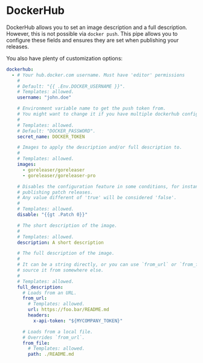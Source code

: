 # DockerHub

<!-- md:pro -->

DockerHub allows you to set an image description and a full description.
However, this is not possible via `docker push`.
This pipe allows you to configure these fields and ensures they are set when
publishing your releases.

You also have plenty of customization options:

```yaml title="goreleaser.yaml"
dockerhub:
  - # Your hub.docker.com username. Must have 'editor' permissions
    #
    # Default: "{{ .Env.DOCKER_USERNAME }}".
    # Templates: allowed.
    username: "john.doe"

    # Environment variable name to get the push token from.
    # You might want to change it if you have multiple dockerhub configurations.
    #
    # Templates: allowed.
    # Default: "DOCKER_PASSWORD".
    secret_name: DOCKER_TOKEN

    # Images to apply the description and/or full description to.
    #
    # Templates: allowed.
    images:
      - goreleaser/goreleaser
      - goreleaser/goreleaser-pro

    # Disables the configuration feature in some conditions, for instance, when
    # publishing patch releases.
    # Any value different of 'true' will be considered 'false'.
    #
    # Templates: allowed.
    disable: "{{gt .Patch 0}}"

    # The short description of the image.
    #
    # Templates: allowed.
    description: A short description

    # The full description of the image.
    #
    # It can be a string directly, or you can use `from_url` or `from_file` to
    # source it from somewhere else.
    #
    # Templates: allowed.
    full_description:
      # Loads from an URL.
      from_url:
        # Templates: allowed.
        url: https://foo.bar/README.md
        headers:
          x-api-token: "${MYCOMPANY_TOKEN}"

      # Loads from a local file.
      # Overrides `from_url`.
      from_file:
        # Templates: allowed.
        path: ./README.md
```

<!-- md:templates -->
